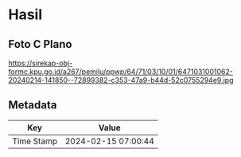 # Hasil

## Foto C Plano

https://sirekap-obj-formc.kpu.go.id/a267/pemilu/ppwp/64/71/03/10/01/6471031001062-20240214-141850--72899382-c353-47a9-b44d-52c0755294e9.jpg


## Metadata

| Key        | Value               |
| ---------- | ------------------- |
| Time Stamp | 2024-02-15 07:00:44 |



